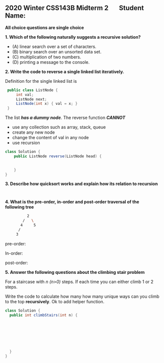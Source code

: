 

## 2020 Winter CSS143B Midterm 2 &nbsp; &nbsp; &nbsp; Student Name:

**All choice questions are single choice**

**1. Which of the following naturally suggests a recursive solution?**

- (A) linear search over a set of characters.
- (B) binary search over an unsorted data set.
- (C) multiplication of two numbers.
- (D) printing a message to the console. 

**2. Write the code to reverse a single linked list iteratively.** 

Definition for the single linked list is

```java
 public class ListNode {
     int val;
     ListNode next;
     ListNode(int x) { val = x; }
 }
```

The list ***has a dummy node***. The reverse function ***CANNOT*** 

- use any collection such as array, stack, queue
- create any new node
- change the content of val in any node
- use recursion

```java
class Solution {
    public ListNode reverse(ListNode head) {
        
      
    }
}
```

**3. Describe how quicksort works and explain how its relation to recursion**

```bash



```

**4. What is the pre-order, in-order and post-order traversal of the following tree**

```bash
          2
        /   \
       4     5
      /
     3
```

pre-order:



In-order:



post-order:



**5. Answer the following questions about the climbing stair problem**

For a staircase with  *n (n>0)* steps. If each time you can either climb 1 or 2 steps. 

Write the code to calculate how many how many unique ways can you climb to the top **recursively**. Ok to add helper function.

```java
class Solution {
  public int climbStairs(int n) {
        
   
    
    
    
    
    
  }
}
```

